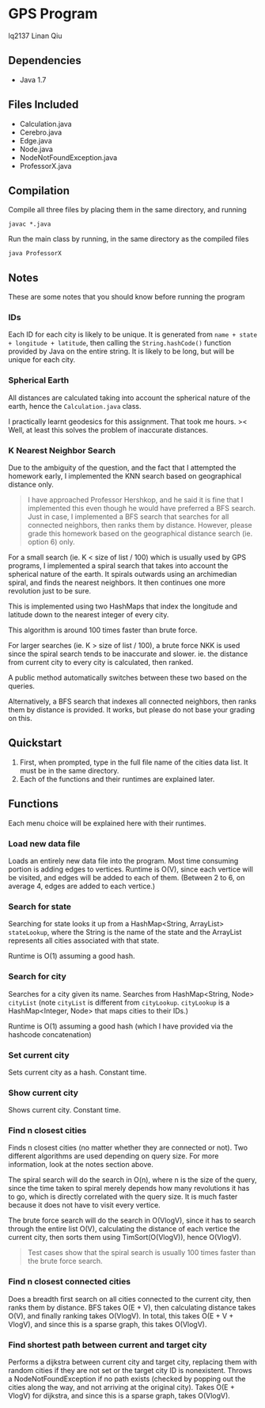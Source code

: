 # GPS Program
lq2137
Linan Qiu

## Dependencies
- Java 1.7

## Files Included
- Calculation.java
- Cerebro.java
- Edge.java
- Node.java
- NodeNotFoundException.java
- ProfessorX.java

## Compilation
Compile all three files by placing them in the same directory, and running 

    javac *.java

Run the main class by running, in the same directory as the compiled files

    java ProfessorX

## Notes
These are some notes that you should know before running the program

### IDs
Each ID for each city is likely to be unique. It is generated from `name + state + longitude + latitude`, then calling the `String.hashCode()` function provided by Java on the entire string. It is likely to be long, but will be unique for each city.

### Spherical Earth
All distances are calculated taking into account the spherical nature of the earth, hence the `Calculation.java` class.

I practically learnt geodesics for this assignment. That took me hours. >< Well, at least this solves the problem of inaccurate distances.

### K Nearest Neighbor Search
Due to the ambiguity of the question, and the fact that I attempted the homework early, I implemented the KNN search based on geographical distance only.

> I have approached Professor Hershkop, and he said it is fine that I implemented this even though he would have preferred a BFS search. Just in case, I implemented a BFS search that searches for all connected neighbors, then ranks them by distance. However, please grade this homework based on the geographical distance search (ie. option 6) only. 

For a small search (ie. K < size of list / 100) which is usually used by GPS programs, I implemented a spiral search that takes into account the spherical nature of the earth. It spirals outwards using an archimedian spiral, and finds the nearest neighbors. It then continues one more revolution just to be sure. 

This is implemented using two HashMaps that index the longitude and latitude down to the nearest integer of every city. 

This algorithm is around 100 times faster than brute force.

For larger searches (ie. K > size of list / 100), a brute force NKK is used since the spiral search tends to be inaccurate and slower. ie. the distance from current city to every city is calculated, then ranked. 

A public method automatically switches between these two based on the queries.

Alternatively, a BFS search that indexes all connected neighbors, then ranks them by distance is provided. It works, but please do not base your grading on this.

## Quickstart
1. First, when prompted, type in the full file name of the cities data list. It must be in the same directory.
2. Each of the functions and their runtimes are explained later.

## Functions
Each menu choice will be explained here with their runtimes.

### Load new data file
Loads an entirely new data file into the program. Most time consuming portion is adding edges to vertices. Runtime is O(V), since each vertice will be visited, and edges will be added to each of them. (Between 2 to 6, on average 4, edges are added to each vertice.)

### Search for state
Searching for state looks it up from a HashMap<String, ArrayList<Node>> `stateLookup`, where the String is the name of the state and the ArrayList<Node> represents all cities associated with that state. 

Runtime is O(1) assuming a good hash. 

### Search for city
Searches for a city given its name. Searches from HashMap<String, Node> `cityList` (note `cityList` is different from `cityLookup`. `cityLookup` is a HashMap<Integer, Node> that maps cities to their IDs.)

Runtime is O(1) assuming a good hash (which I have provided via the hashcode concatenation)

### Set current city
Sets current city as a hash. Constant time.

### Show current city
Shows current city. Constant time.

### Find n closest cities
Finds n closest cities (no matter whether they are connected or not). Two different algorithms are used depending on query size. For more information, look at the notes section above.

The spiral search will do the search in O(n), where n is the size of the query, since the time taken to spiral merely depends how many revolutions it has to go, which is directly correlated with the query size. It is much faster because it does not have to visit every vertice.

The brute force search will do the search in O(VlogV), since it has to search through the entire list O(V), calculating the distance of each vertice the current city, then sorts them using TimSort(O(VlogV)), hence O(VlogV).

> Test cases show that the spiral search is usually 100 times faster than the brute force search.

### Find n closest connected cities  
Does a breadth first search on all cities connected to the current city, then ranks them by distance. BFS takes O(E + V), then calculating distance takes O(V), and finally ranking takes O(VlogV).  In total, this takes O(E + V + VlogV), and since this is a sparse graph, this takes O(VlogV).

### Find shortest path between current and target city
Performs a dijkstra between current city and target city, replacing them with random cities if they are not set or the target city ID is nonexistent. Throws a NodeNotFoundException if no path exists (checked by popping out the cities along the way, and not arriving at the original city). Takes O(E + VlogV) for dijkstra, and since this is a sparse graph, takes O(VlogV). 
